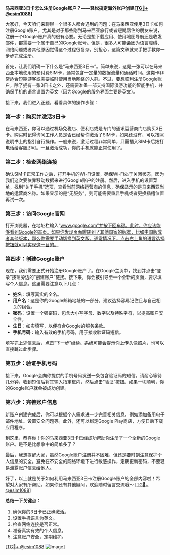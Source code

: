 **马来西亚3日卡怎么注册Google账户？——轻松搞定海外账户创建[[TG💪+ @esim1088](https://t.me/s/esim1088)]**

大家好，今天咱们来聊聊一个很多人都会遇到的问题：在马来西亚使用3日卡如何注册Google账户。尤其是对于那些刚到马来西亚旅行或者短期居住的朋友来说，注册一个Google账户真的很有必要。无论是想下载应用、使用地图导航还是收发邮件，都需要一个属于自己的Google账号。但是，很多人可能会因为语言障碍、网络问题或者其他原因觉得这个过程很复杂。别担心，这篇文章就来手把手教你一步步完成注册。

首先，让我们明确一下什么是“马来西亚3日卡”。简单来说，这是一张可以在马来西亚本地使用的预付费SIM卡，通常包含一定量的数据流量和通话时间。这类卡非常适合短期游客或需要临时使用当地网络的人群。不过，要想顺利注册Google账户，除了拥有一张3日卡之外，还需要准备一部支持国际漫游功能的智能手机，并确保手机的语言设置为英文（因为Google的服务界面主要是英文）。

接下来，我们进入正题，看看具体的操作步骤：

### 第一步：购买并激活3日卡

在马来西亚，你可以通过机场免税店、便利店或是专门的通讯运营商门店购买3日卡。购买时记得询问工作人员是否已经帮你激活了SIM卡，如果还没有，可以按照说明书上的指引自行操作。一般来说，激活过程非常简单，只需插入SIM卡后拨打电话给客服即可。一旦激活成功，你的手机就能正常使用了。

### 第二步：检查网络连接

确认SIM卡正常工作之后，打开手机的Wi-Fi设置，确保Wi-Fi处于关闭状态，因为我们这次要依靠移动数据来进行Google账户的注册。然后，进入手机的设置菜单，找到“关于手机”选项，查看当前网络运营商的信息，确保显示的是马来西亚当地的运营商名称。如果显示的是“无服务”，则可能需要重启手机或者更换插槽位置再试一次。

### 第三步：访问Google官网

打开浏览器，在地址栏输入“www.google.com”并按下回车键。此时，你应该能够看到Google的首页。如果你发现页面跳转到了其他国家的版本，比如中国版或者其他版本，那么你需要手动切换到英文版。通常情况下，点击右上角的语言选择按钮就可以实现这一目的。

### 第四步：创建Google账户

现在，我们需要正式开始注册Google账户了。在Google主页中，找到并点击“登录”按钮旁边的“创建账户”链接。接下来，你会被引导至一个全新的页面，要求填写个人信息。这里需要注意以下几点：

- **姓名**：填写真实的全名。
- **用户名**：这是你的Google邮箱地址的一部分，建议选择容易记住且与自己相关的组合。
- **密码**：设置一个强密码，包含大小写字母、数字以及特殊字符，以提高账户安全性。
- **生日**：如实填写，以便符合Google的服务条款。
- **手机号码**：输入有效的手机号码，用于接收验证码短信。

填写完上述信息后，点击“下一步”继续。系统可能会提示你上传头像照片，也可以直接跳过此步骤。

### 第五步：验证手机号码

接下来，Google会向你提供的手机号码发送一条包含验证码的短信。请耐心等待几分钟，收到短信后将其输入指定框内，然后点击“验证”按钮。如果一切顺利，你的Google账户就会被成功创建。

### 第六步：完善账户信息

新账户创建完成后，你可以根据个人需求进一步完善相关信息，例如添加备用电子邮件地址、设置安全问题等。此外，还可以绑定Google Play商店，方便日后下载应用程序。

到这里，恭喜你！你的马来西亚3日卡已经成功帮助你注册了一个全新的Google账户。是不是比想象中的简单多了？

最后，我想提醒大家，虽然Google账户注册并不困难，但还是要时刻注意保护个人信息的安全。避免在不安全的网络环境下进行敏感操作，定期更新密码，不要轻易泄露账户信息给他人。

好了，以上就是关于如何利用马来西亚3日卡注册Google账户的全部内容啦！希望对大家有所帮助。如果你还有其他疑问，欢迎随时留言交流哦～ [[TG💪+ @esim1088](https://t.me/s/esim1088)]

**总结一下关键点：**
1. 确保你的3日卡已正确激活。
2. 设置手机语言为英文。
3. 检查网络连接是否正常。
4. 准备真实有效的个人信息。
5. 注意账户安全，定期维护。

[[TG💪+ @esim1088](https://t.me/s/esim1088) ![Image](https://i.postimg.cc/4NQfJmqS/Snipaste-2025-05-13-00-14-12.png)]